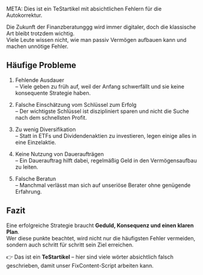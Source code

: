 META: Dies ist ein TeStartikel mit absichtlichen Fehlern für die Autokorrektur.

Die Zukunft der Finanzberatunggg wird immer digitaler, doch die klassische Art bleibt trotzdem wichtig.  
Viele Leute wissen nicht, wie man passiv Vermögen aufbauen kann und machen unnötige Fehler.

## Häufige Probleme

1. Fehlende Ausdauer  
   – Viele geben zu früh auf, weil der Anfang schwerfällt und sie keine konsequente Strategie haben.

2. Falsche Einschätzung vom Schlüssel zum Erfolg  
   – Der wichtigste Schlüssel ist diszipliniert sparen und nicht die Suche nach dem schnellsten Profit.

3. Zu wenig Diversifikation  
   – Statt in ETFs und Dividendenaktien zu investieren, legen einige alles in eine Einzelaktie.

4. Keine Nutzung von Daueraufträgen  
   – Ein Dauerauftrag hilft dabei, regelmäßig Geld in den Vermögensaufbau zu leiten.

5. Falsche Beratun  
   – Manchmal verlässt man sich auf unseriöse Berater ohne genügende Erfahrung.

## Fazit

Eine erfolgreiche Strategie braucht **Geduld, Konsequenz und einen klaren Plan**.  
Wer diese punkte beachtet, wird nicht nur die häufigsten Fehler vermeiden, sondern auch schritt für schritt sein Ziel erreichen.

👉 Das ist ein **TeStartikel** – hier sind viele wörter absichtlich falsch geschrieben, damit unser FixContent-Script arbeiten kann.
